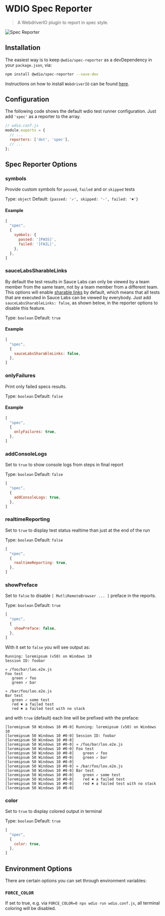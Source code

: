 WDIO Spec Reporter
==================

> A WebdriverIO plugin to report in spec style.

![Spec Reporter](/img/spec.png "Spec Reporter")

## Installation

The easiest way is to keep `@wdio/spec-reporter` as a devDependency in your `package.json`, via:

```sh
npm install @wdio/spec-reporter --save-dev
```

Instructions on how to install `WebdriverIO` can be found [here](https://webdriver.io/docs/gettingstarted).

## Configuration

The following code shows the default wdio test runner configuration. Just add `'spec'` as a reporter
to the array.

```js
// wdio.conf.js
module.exports = {
  // ...
  reporters: ['dot', 'spec'],
  // ...
};
```

## Spec Reporter Options
### symbols
Provide custom symbols for `passed`, `failed` and or `skipped` tests

Type: `object`
Default: `{passed: '✓', skipped: '-', failed: '✖'}`

#### Example
```js
[
  "spec",
  {
    symbols: {
      passed: '[PASS]',
      failed: '[FAIL]',
    },
  },
]
```

### sauceLabsSharableLinks
By default the test results in Sauce Labs can only be viewed by a team member from the same team, not by a team member
from a different team. This options will enable [sharable links](https://docs.saucelabs.com/test-results/sharing-test-results/#building-sharable-links)
by default, which means that all tests that are executed in Sauce Labs can be viewed by everybody.
Just add `sauceLabsSharableLinks: false`, as shown below, in the reporter options to disable this feature.

Type: `boolean`
Default: `true`

#### Example
```js
[
  "spec",
  {
    sauceLabsSharableLinks: false,
  },
]
```

### onlyFailures
Print only failed specs results.

Type: `boolean`
Default: `false`

#### Example
```js
[
  "spec",
  {
    onlyFailures: true,
  },
]
```

### addConsoleLogs
Set to `true` to show console logs from steps in final report

Type: `boolean`
Default: `false`

```js
[
  "spec",
  {
    addConsoleLogs: true,
  },
]
```

### realtimeReporting
Set to `true` to display test status realtime than just at the end of the run

Type: `boolean`
Default: `false`

```js
[
  "spec",
  {
    realtimeReporting: true,
  },
]
```

### showPreface
Set to `false` to disable `[ MutliRemoteBrowser ... ]` preface in the reports.

Type: `boolean`
Default: `true`

```js
[
  "spec",
  {
    showPreface: false,
  },
]
```

With it set to `false` you will see output as:
```
Running: loremipsum (v50) on Windows 10
Session ID: foobar

» /foo/bar/loo.e2e.js
Foo test
   green ✓ foo
   green ✓ bar

» /bar/foo/loo.e2e.js
Bar test
   green ✓ some test
   red ✖ a failed test
   red ✖ a failed test with no stack
```

and with `true` (default) each line will be prefixed with the preface:
```
[loremipsum 50 Windows 10 #0-0] Running: loremipsum (v50) on Windows 10
[loremipsum 50 Windows 10 #0-0] Session ID: foobar
[loremipsum 50 Windows 10 #0-0]
[loremipsum 50 Windows 10 #0-0] » /foo/bar/loo.e2e.js
[loremipsum 50 Windows 10 #0-0] Foo test
[loremipsum 50 Windows 10 #0-0]    green ✓ foo
[loremipsum 50 Windows 10 #0-0]    green ✓ bar
[loremipsum 50 Windows 10 #0-0]
[loremipsum 50 Windows 10 #0-0] » /bar/foo/loo.e2e.js
[loremipsum 50 Windows 10 #0-0] Bar test
[loremipsum 50 Windows 10 #0-0]    green ✓ some test
[loremipsum 50 Windows 10 #0-0]    red ✖ a failed test
[loremipsum 50 Windows 10 #0-0]    red ✖ a failed test with no stack
[loremipsum 50 Windows 10 #0-0]
```

### color
Set to `true` to display colored output in terminal

Type: `boolean`
Default: `true`

```js
[
  "spec",
  {
    color: true,
  },
]
```

## Environment Options

There are certain options you can set through environment variables:

### `FORCE_COLOR`

If set to true, e.g. via `FORCE_COLOR=0 npx wdio run wdio.conf.js`, all terminal coloring will be disabled.
